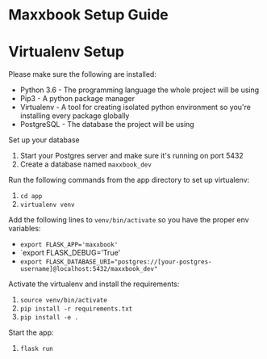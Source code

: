 Maxxbook Setup Guide
====================

# Virtualenv Setup

Please make sure the following are installed:

* Python 3.6 - The programming language the whole project will be using
* Pip3 - A python package manager
* Virtualenv - A tool for creating isolated python environment so you're installing every package globally
* PostgreSQL - The database the project will be using

Set up your database

1. Start your Postgres server and make sure it's running on port 5432
2. Create a database named `maxxbook_dev`


Run the following commands from the app directory to set up virtualenv:

1. `cd app`
2. `virtualenv venv`

Add the following lines to `venv/bin/activate` so you have the proper env variables:

* `export FLASK_APP='maxxbook'`
* `export FLASK_DEBUG='True'
* `export FLASK_DATABASE_URI="postgres://[your-postgres-username]@localhost:5432/maxxbook_dev"`

Activate the virtualenv and install the requirements:

1. `source venv/bin/activate`
2. `pip install -r requirements.txt`
3. `pip install -e .`

Start the app:
1. `flask run`
